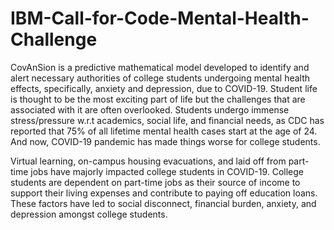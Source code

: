 # IBM-Call-for-Code-Mental-Health-Challenge

CovAnSion is a predictive mathematical model developed to identify and alert necessary authorities of college students undergoing mental health effects, specifically, anxiety and depression, due to COVID-19. 
Student life is thought to be the most exciting part of life but the challenges that are associated with it are often overlooked.
Students undergo immense stress/pressure w.r.t academics, social life, and financial needs, as CDC has reported that 75% of all lifetime mental health cases start at the age of 24. 
And now, COVID-19 pandemic has made things worse for college students.

Virtual learning, on-campus housing evacuations, and laid off from part-time jobs have majorly impacted college students in COVID-19.
College students are dependent on part-time jobs as their source of income to support their living expenses and contribute to paying off education loans.
These factors have led to social disconnect, financial burden, anxiety, and depression amongst college students.
